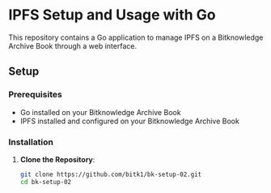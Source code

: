 # IPFS Setup and Usage with Go

This repository contains a Go application to manage IPFS on a Bitknowledge Archive Book through a web interface.

## Setup

### Prerequisites

- Go installed on your Bitknowledge Archive Book
- IPFS installed and configured on your Bitknowledge Archive Book

### Installation

1. **Clone the Repository**:
   ```bash
   git clone https://github.com/bitk1/bk-setup-02.git
   cd bk-setup-02

